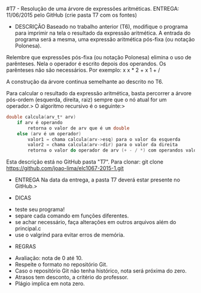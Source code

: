 #T7 - Resolução de uma árvore de expressões aritméticas.
ENTREGA: 11/06/2015 pelo GitHub (crie pasta T7 com os fontes)

* DESCRIÇÃO
Baseado no trabalho anterior (T6), modifique o programa para imprimir na tela o
resultado da expressão aritmética. A entrada do programa será a mesma, uma
expressão aritmética pós-fixa (ou notação Polonesa).

Relembre que expressões pós-fixa (ou notação Polonesa) elimina o uso de parênteses.
Nela o operador é escrito depois dos operandos. Os parênteses não são necessários.
Por exemplo:
x x * 2 + x 1 + /

A construção da árvore continua semelhante ao descrito no T6.

Para calcular o resultado da expressão aritmética, basta percorrer a árvore
pós-ordem (esquerda, direita, raiz) sempre que o nó atual for um operador.>
O algoritmo recursivo é o seguinte:>

```C
double calcula(arv_t* arv)
	if arv é operando
		retorna o valor de arv que é um double
	else (arv é um operador)
		valor1 = chama calcula(arv->esq) para o valor da esquerda
		valor2 = chama calcula(arv->dir) para o valor da direita
		retorna o valor do operador de arv (+ - / *) com operandos valor1 e valor2
```

Esta descrição está no GitHub pasta "T7". Para clonar:
git clone https://github.com/joao-lima/elc1067-2015-1.git

* ENTREGA
Na data da entrega, a pasta T7 deverá estar presente no GitHub.>

* DICAS
- teste seu programa!
- separe cada comando em funções diferentes.
- se achar necessário, faça alterações em outros arquivos além do principal.c
- use o valgrind para evitar erros de memória.

* REGRAS
- Avaliação: nota de 0 até 10.
- Respeite o formato no repositório Git.
- Caso o repositório Git não tenha histórico, nota será próxima do zero.
- Atrasos tem desconto, a critério do professor.
- Plágio implica em nota zero.
